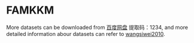 # FAMKKM

More datasets can be downloaded from <a href=https://pan.baidu.com/s/1SeQgryGWF1tcX-MyiOiopQ>百度网盘</a> 提取码：1234, and more detailed information abour datasets can refer to <a href=https://github.com/wangsiwei2010/awesome-multi-view-clustering#jump22>wangsiwei2010</a>.
